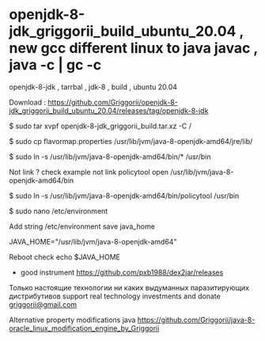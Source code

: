 # openjdk-8-jdk_griggorii_build_ubuntu_20.04 , new gcc different linux to java javac , java -c | gc -c
openjdk-8-jdk , tarrbal , jdk-8 , build , ubuntu 20.04

Download : https://github.com/Griggorii/openjdk-8-jdk_griggorii_build_ubuntu_20.04/releases/tag/openjdk-8-jdk

$ sudo tar xvpf openjdk-8-jdk_griggorii_build.tar.xz -C /

$ sudo cp flavormap.properties /usr/lib/jvm/java-8-openjdk-amd64/jre/lib/

$ sudo ln -s /usr/lib/jvm/java-8-openjdk-amd64/bin/* /usr/bin

Not link ? check example not link policytool open /usr/lib/jvm/java-8-openjdk-amd64/bin

$ sudo ln -s /usr/lib/jvm/java-8-openjdk-amd64/bin/policytool /usr/bin

$ sudo nano /etc/environment

Add string /etc/environment save java_home  

JAVA_HOME="/usr/lib/jvm/java-8-openjdk-amd64"

Reboot check echo $JAVA_HOME

+ good instrument https://github.com/pxb1988/dex2jar/releases

Только настоящие технологии ни каких выдуманных паразитирующих дистрибутивов support real technology investments and donate griggorii@gmail.com

Alternative property modifications java https://github.com/Griggorii/java-8-oracle_linux_modification_engine_by_Griggorii
